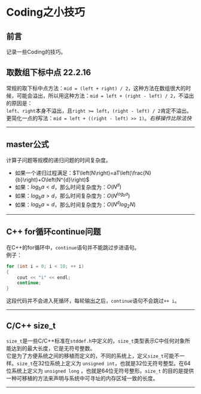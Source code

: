 # Coding之小技巧


## 前言
记录一些Coding的技巧。

## 取数组下标中点 22.2.16
常规的取下标中点方法：`mid = (left + right) / 2`，这种方法在数组很大的时候，可能会溢出，所以用这种方法：`mid = left + (right - left) / 2`，不溢出的原因是：  
`left`、`right`本身不溢出，且`right >= left`，`(right - left) / 2`肯定不溢出。  
更简化一点的写法：`mid = left + ((right - left) >> 1)`。*右移操作比除法快*

-----

## master公式
计算子问题等规模的递归问题的时间复杂度。  
- 如果一个递归过程满足：$T\left(N\right)=aT\left(\frac{N}{b}\right)+O\left(N^{d}\right)$
- 如果：$log_{b}a<d$，那么时间复杂度为：$O\left(N^{d}\right)$
- 如果：$log_{b}a>d$，那么时间复杂度为：$O\left(N^{log_{b}a}\right)$
- 如果：$log_{b}a=d$，那么时间复杂度为：$O\left(N^{d}log_{2}N\right)$

-----

## C++ for循环continue问题
在C++的for循环中，`continue`语句并不能跳过步进语句。  
例子：  
```cpp
for (int i = 0; i < 10; ++ i)
{
	cout << "i" << endl;
	continue;
}
```
这段代码并不会进入死循环，每轮输出之后，`continue`语句不会跳过`++ i`。

-----

## C/C++ size_t
`size_t`是一些C/C++标准在`stddef.h`中定义的，`size_t`类型表示C中任何对象所能达到的最大长度，它是无符号整数。  
它是为了方便系统之间的移植而定义的，不同的系统上，定义`size_t`可能不一样。`size_t`在32位系统上定义为 `unsigned int`，也就是32位无符号整型。在64位系统上定义为 `unsigned long` ，也就是64位无符号整形。`size_t` 的目的是提供一种可移植的方法来声明与系统中可寻址的内存区域一致的长度。

-----
